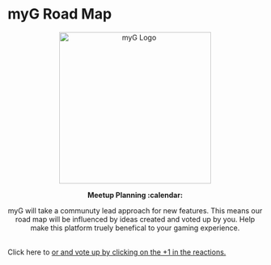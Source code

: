 # myG Road Map

<p align="center">
  <img alt="myG Logo" width="300px" src="https://mygame-media.s3.amazonaws.com/platform_images/Login+Screen/Card_Logo.svg" />
</p>

<p align="center">
  <strong>Meetup Planning :calendar:</strong>
</p>


<p align="center">
  myG will take a communuty lead approach for new features. This means our road map will be influenced by ideas created and voted up by you. Help make this platform truely benefical to your gaming experience. <br><br>

Click here to <a title="Create a new feature request" href="https://github.com/myG_RoadMap/issues/new/choose"> or <a title="view current list" href="https://github.com/myG_RoadMap/issues/new/choose"> and vote up by clicking on the +1 in the reactions.
 
</p>
